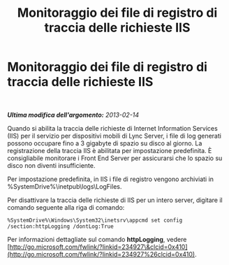 ﻿---
title: Monitoraggio dei file di registro di traccia delle richieste IIS
TOCTitle: Monitoraggio dei file di registro di traccia delle richieste IIS
ms:assetid: b6730e92-6d74-4fa7-a83f-50b7bdadbffa
ms:mtpsurl: https://technet.microsoft.com/it-it/library/Hh690034(v=OCS.15)
ms:contentKeyID: 49301741
ms.date: 08/24/2015
mtps_version: v=OCS.15
ms.translationtype: HT
---

# Monitoraggio dei file di registro di traccia delle richieste IIS

 

_**Ultima modifica dell'argomento:** 2013-02-14_

Quando si abilita la traccia delle richieste di Internet Information Services (IIS) per il servizio per dispositivi mobili di Lync Server, i file di log generati possono occupare fino a 3 gigabyte di spazio su disco al giorno. La registrazione della traccia IIS è abilitata per impostazione predefinita. È consigliabile monitorare i Front End Server per assicurarsi che lo spazio su disco non diventi insufficiente.

Per impostazione predefinita, in IIS i file di registro vengono archiviati in %SystemDrive%\\inetpub\\logs\\LogFiles.

Per disattivare la traccia delle richieste di IIS per un intero server, digitare il comando seguente alla riga di comando:

    %SystemDrive%\Windows\System32\inetsrv\appcmd set config /section:httpLogging /dontLog:True

Per informazioni dettagliate sul comando **httpLogging**, vedere [http://go.microsoft.com/fwlink/?linkid=234927\&clcid=0x410](http://go.microsoft.com/fwlink/?linkid=234927%26clcid=0x410).


